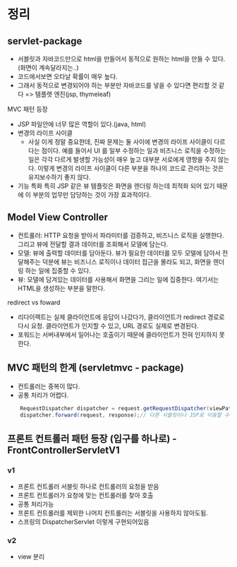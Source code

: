 # 정리

## servlet-package
 * 서블릿과 자바코드만으로 html을 만들어서 동적으로 원하는 html을 만들 수 있다.(화면이 계속달라지는..)
 * 코드에서보면 오타날 확률이 매우 높다.
 * 그래서 동적으로 변경되어야 하는 부분만 자바코드를 넣을 수 있다면 편리할 것 같다 => 템플렛 엔진(jsp, thymeleaf)
 
MVC 패턴 등장
 * JSP 파일안에 너무 많은 역할이 있다.(java, html)
 * 변경의 라이프 사이클
   * 사실 이게 정말 중요한데, 진짜 문제는 둘 사이에 변경의 라이프 사이클이 다르다는 점이다. 예를 들어서 UI 를 일부 수정하는 일과 비즈니스 로직을 수정하는 일은 각각 다르게 발생할 가능성이 매우 높고 대부분 서로에게 영향을 주지 않는다. 이렇게 변경의 라이프 사이클이 다른 부분을 하나의 코드로 관리하는 것은 유지보수하기 좋지 않다.
 * 기능 특화
   특히 JSP 같은 뷰 템플릿은 화면을 렌더링 하는데 최적화 되어 있기 때문에 이 부분의 업무만 담당하는 것이 가장 효과적이다.

## Model View Controller
- 컨트롤러: HTTP 요청을 받아서 파라미터를 검증하고, 비즈니스 로직을 실행한다. 그리고 뷰에 전달할 결과 데이터를 조회해서 모델에 담는다.
- 모델: 뷰에 출력할 데이터를 담아둔다. 뷰가 필요한 데이터를 모두 모델에 담아서 전달해주는 덕분에 뷰는 비즈니스 로직이나 데이터 접근을 몰라도 되고, 화면을 렌더링 하는 일에 집중할 수 있다.
-  뷰: 모델에 담겨있는 데이터를 사용해서 화면을 그리는 일에 집중한다. 여기서는 HTML을 생성하는 부분을 말한다.

redirect vs foward
 * 리다이렉트는 실제 클라이언트에 응답이 나갔다가, 클라이언트가 redirect 경로로 다시 요청. 클라이언트가 인지할 수 있고, URL 경로도 실제로 변경된다.
 * 포워드는 서버내부에서 일어나는 호출이기 때문에 클라이언트가 전혀 인지하지 못한다.

## MVC 패턴의 한계 (servletmvc - package)
- 컨트롤러는 중복이 많다.
- 공통 처리가 어렵다.

```java
    RequestDispatcher dispatcher = request.getRequestDispatcher(viewPath);
    dispatcher.forward(request, response);// 다른 서블릿이나 JSP로 이동할 수 있는 기능
```

## 프론트 컨트롤러 패턴 등장 (입구를 하나로) - FrontControllerServletV1
### v1
- 프론트 컨트롤러 서블릿 하나로 컨트롤러의 요청을 받음
- 프론트 컨트롤러가 요청에 맞는 컨트롤러를 찾아 호출
- 공통 처리가능
- 프론트 컨트롤러를 제외한 나머지 컨트롤러는 서블릿을 사용하지 않아도됨.
- 스프링의 DispatcherServlet 이렇게 구현되어있음

### v2
- view 분리

